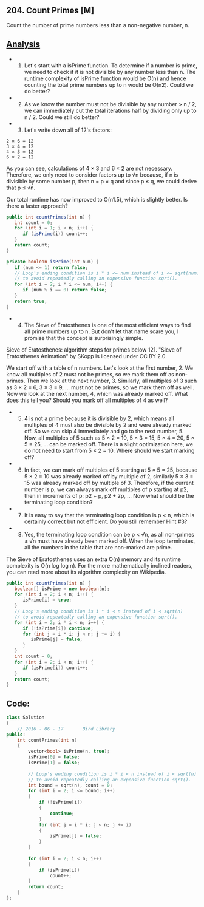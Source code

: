 ## 204. Count Primes [M]
Count the number of prime numbers less than a non-negative number, n.

## [Analysis](https://leetcode.com/problems/count-primes/)
- 1. Let's start with a isPrime function. To determine if a number is prime, we need to check if it is not divisible by any number less than n. The runtime complexity of isPrime function would be O(n) and hence counting the total prime numbers up to n would be O(n2). Could we do better?

- 2. As we know the number must not be divisible by any number > n / 2, we can immediately cut the total iterations half by dividing only up to n / 2. Could we still do better?

- 3. Let's write down all of 12's factors:
```
2 × 6 = 12
3 × 4 = 12
4 × 3 = 12
6 × 2 = 12
```
As you can see, calculations of 4 × 3 and 6 × 2 are not necessary. Therefore, we only need to consider factors up to √n because, if n is divisible by some number p, then n = p × q and since p ≤ q, we could derive that p ≤ √n.

Our total runtime has now improved to O(n1.5), which is slightly better. Is there a faster approach?
```java
public int countPrimes(int n) {
   int count = 0;
   for (int i = 1; i < n; i++) {
      if (isPrime(i)) count++;
   }
   return count;
}

private boolean isPrime(int num) {
   if (num <= 1) return false;
   // Loop's ending condition is i * i <= num instead of i <= sqrt(num)
   // to avoid repeatedly calling an expensive function sqrt().
   for (int i = 2; i * i <= num; i++) {
      if (num % i == 0) return false;
   }
   return true;
}
```
- 4. The Sieve of Eratosthenes is one of the most efficient ways to find all prime numbers up to n. But don't let that name scare you, I promise that the concept is surprisingly simple.


Sieve of Eratosthenes: algorithm steps for primes below 121. "Sieve of Eratosthenes Animation" by SKopp is licensed under CC BY 2.0.

We start off with a table of n numbers. Let's look at the first number, 2. We know all multiples of 2 must not be primes, so we mark them off as non-primes. Then we look at the next number, 3. Similarly, all multiples of 3 such as 3 × 2 = 6, 3 × 3 = 9, ... must not be primes, so we mark them off as well. Now we look at the next number, 4, which was already marked off. What does this tell you? Should you mark off all multiples of 4 as well?

- 5. 4 is not a prime because it is divisible by 2, which means all multiples of 4 must also be divisible by 2 and were already marked off. So we can skip 4 immediately and go to the next number, 5. Now, all multiples of 5 such as 5 × 2 = 10, 5 × 3 = 15, 5 × 4 = 20, 5 × 5 = 25, ... can be marked off. There is a slight optimization here, we do not need to start from 5 × 2 = 10. Where should we start marking off?

- 6. In fact, we can mark off multiples of 5 starting at 5 × 5 = 25, because 5 × 2 = 10 was already marked off by multiple of 2, similarly 5 × 3 = 15 was already marked off by multiple of 3. Therefore, if the current number is p, we can always mark off multiples of p starting at p2, then in increments of p: p2 + p, p2 + 2p, ... Now what should be the terminating loop condition?

- 7. It is easy to say that the terminating loop condition is p < n, which is certainly correct but not efficient. Do you still remember Hint #3?

- 8. Yes, the terminating loop condition can be p < √n, as all non-primes ≥ √n must have already been marked off. When the loop terminates, all the numbers in the table that are non-marked are prime.

The Sieve of Eratosthenes uses an extra O(n) memory and its runtime complexity is O(n log log n). For the more mathematically inclined readers, you can read more about its algorithm complexity on Wikipedia.

```java
public int countPrimes(int n) {
   boolean[] isPrime = new boolean[n];
   for (int i = 2; i < n; i++) {
      isPrime[i] = true;
   }
   // Loop's ending condition is i * i < n instead of i < sqrt(n)
   // to avoid repeatedly calling an expensive function sqrt().
   for (int i = 2; i * i < n; i++) {
      if (!isPrime[i]) continue;
      for (int j = i * i; j < n; j += i) {
         isPrime[j] = false;
      }
   }
   int count = 0;
   for (int i = 2; i < n; i++) {
      if (isPrime[i]) count++;
   }
   return count;
}
```

## Code:
```c++
class Solution 
{
    // 2016 - 06 - 17       Bird Library
public:
    int countPrimes(int n) 
    {
        vector<bool> isPrime(n, true);
        isPrime[0] = false;
        isPrime[1] = false;
        
        // Loop's ending condition is i * i < n instead of i < sqrt(n)
        // to avoid repeatedly calling an expensive function sqrt().
        int bound = sqrt(n), count = 0;
        for (int i = 2; i <= bound; i++) 
        {
            if (!isPrime[i])
            {
                continue;
            }
            for (int j = i * i; j < n; j += i) 
            {
                isPrime[j] = false;
            }
        }
        
        for (int i = 2; i < n; i++) 
        {
            if (isPrime[i]) 
                count++;
        }
        return count;
    }
};
```
